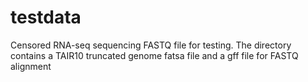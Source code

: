 # testdata
Censored RNA-seq sequencing FASTQ file for testing. The directory contains a TAIR10 truncated genome fatsa file and a gff file for FASTQ alignment
